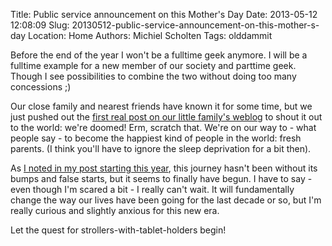 Title: Public service announcement on this Mother's Day
Date: 2013-05-12 12:08:09
Slug: 20130512-public-service-announcement-on-this-mother-s-day
Location: Home
Authors: Michiel Scholten
Tags: olddammit

Before the end of the year I won't be a fulltime geek anymore. I will be a fulltime example for a new member of our society and parttime geek. Though I see possibilities to combine the two without doing too many concessions ;)

Our close family and nearest friends have known it for some time, but we just pushed out the [first real post on our little family's weblog](http://familiescholten.net/2013/05/tijd-voor-iets-nieuws/) to shout it out to the world: we're doomed! Erm, scratch that. We're on our way to - what people say - to become the happiest kind of people in the world: fresh parents. (I think you'll have to ignore the sleep deprivation for a bit then).

As [I noted in my post starting this year](http://dammit.nl/p/926), this journey hasn't been without its bumps and false starts, but it seems to finally have begun. I have to say - even though I'm scared a bit - I really can't wait. It will fundamentally change the way our lives have been going for the last decade or so, but I'm really curious and slightly anxious for this new era.

Let the quest for strollers-with-tablet-holders begin!